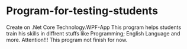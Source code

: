 # Program-for-testing-students
Create on .Net Core Technology.WPF-App
This program helps students train his skills in diffrent stuffs like Programming; English Language and more.
Attention!!! This program not finish for now.

